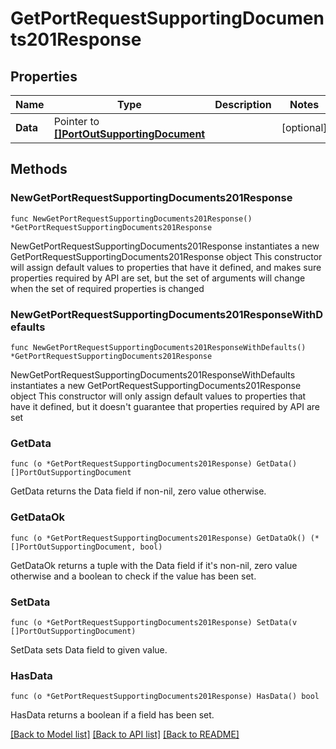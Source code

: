 # GetPortRequestSupportingDocuments201Response

## Properties

Name | Type | Description | Notes
------------ | ------------- | ------------- | -------------
**Data** | Pointer to [**[]PortOutSupportingDocument**](PortOutSupportingDocument.md) |  | [optional] 

## Methods

### NewGetPortRequestSupportingDocuments201Response

`func NewGetPortRequestSupportingDocuments201Response() *GetPortRequestSupportingDocuments201Response`

NewGetPortRequestSupportingDocuments201Response instantiates a new GetPortRequestSupportingDocuments201Response object
This constructor will assign default values to properties that have it defined,
and makes sure properties required by API are set, but the set of arguments
will change when the set of required properties is changed

### NewGetPortRequestSupportingDocuments201ResponseWithDefaults

`func NewGetPortRequestSupportingDocuments201ResponseWithDefaults() *GetPortRequestSupportingDocuments201Response`

NewGetPortRequestSupportingDocuments201ResponseWithDefaults instantiates a new GetPortRequestSupportingDocuments201Response object
This constructor will only assign default values to properties that have it defined,
but it doesn't guarantee that properties required by API are set

### GetData

`func (o *GetPortRequestSupportingDocuments201Response) GetData() []PortOutSupportingDocument`

GetData returns the Data field if non-nil, zero value otherwise.

### GetDataOk

`func (o *GetPortRequestSupportingDocuments201Response) GetDataOk() (*[]PortOutSupportingDocument, bool)`

GetDataOk returns a tuple with the Data field if it's non-nil, zero value otherwise
and a boolean to check if the value has been set.

### SetData

`func (o *GetPortRequestSupportingDocuments201Response) SetData(v []PortOutSupportingDocument)`

SetData sets Data field to given value.

### HasData

`func (o *GetPortRequestSupportingDocuments201Response) HasData() bool`

HasData returns a boolean if a field has been set.


[[Back to Model list]](../README.md#documentation-for-models) [[Back to API list]](../README.md#documentation-for-api-endpoints) [[Back to README]](../README.md)


